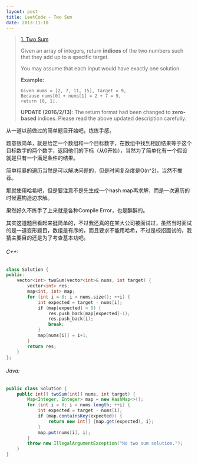 ```yaml
---
layout: post
title: LeetCode - Two Sum
date: 2013-11-10
---
```


> [1. Two Sum](https://leetcode.com/problems/two-sum/)
>
> Given an array of integers, return **indices** of the two numbers such that they add up to a specific target.
>
> You may assume that each input would have exactly one solution.
>
> **Example:**
>
>     Given nums = [2, 7, 11, 15], target = 9,
>     Because nums[0] + nums[1] = 2 + 7 = 9,
>     return [0, 1].
>
> **UPDATE (2016/2/13)**: The return format had been changed to **zero-based** indices. Please read the above updated description carefully.

从一道以前做过的简单题目开始吧，练练手感。

题意很简单，就是给定一个数组和一个目标数字，在数组中找到相加结果等于这个目标数字的两个数字，返回他们的下标（从0开始），当然为了简单化有一个假设就是只有一个满足条件的结果。

简单粗暴的遍历当然是可以解决问题的，但是时间复杂度是O(n^2)，当然不推荐。

那就使用哈希吧，但是要注意不是先生成一个hash map再求解，而是一次遍历的时候遍构造边求解。

果然好久不练手了上来就是各种Compile Error，也是醉醉的。

其实这道题目看起来挺简单的，不过我还真的在某大公司被面试过，虽然当时面试的是一道变形题目，数组是有序的，而且要求不能用哈希，不过是校招面试的，我猜主要目的还是为了考查基本功吧。
<!--more-->

###### C++:
``` c++
class Solution {
public:
    vector<int> twoSum(vector<int>& nums, int target) {
        vector<int> res;
        map<int, int> map;
        for (int i = 0; i < nums.size(); ++i) {
            int expected = target - nums[i];
            if (map[expected] > 0) {
                res.push_back(map[expected]-1);
                res.push_back(i);
                break;
            }
            map[nums[i]] = i+1;
        }
        return res;
    }
};
```

###### Java:
``` java
public class Solution {
    public int[] twoSum(int[] nums, int target) {
        Map<Integer, Integer> map = new HashMap<>();
        for (int i = 0; i < nums.length; ++i) {
            int expected = target - nums[i];
            if (map.containsKey(expected)) {
                return new int[] {map.get(expected), i};
            }
            map.put(nums[i], i);
        }
        throw new IllegalArgumentException("No two sum solution.");
    }
}
```
